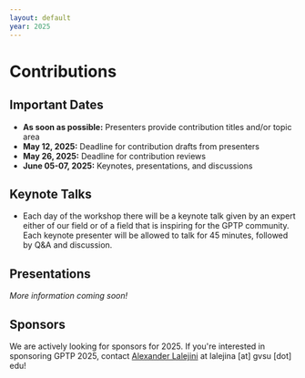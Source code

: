 ```yaml
---
layout: default
year: 2025
---
```


# Contributions

## Important Dates

- **As soon as possible:** Presenters provide contribution titles and/or topic area
- **May 12, 2025:** Deadline for contribution drafts from presenters
- **May 26, 2025:** Deadline for contribution reviews
- **June 05-07, 2025:** Keynotes, presentations, and discussions

## Keynote Talks

- Each day of the workshop there will be a keynote talk given by an expert either of our field or of a field that is inspiring for the GPTP community. Each keynote presenter will be allowed to talk for 45 minutes, followed by Q&A and discussion.

## Presentations

*More information coming soon!*

## Sponsors

We are actively looking for sponsors for 2025.
If you're interested in sponsoring GPTP 2025, contact [Alexander Lalejini](https://lalejini.com) at lalejina [at] gvsu [dot] edu!
